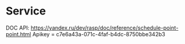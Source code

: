 # Service
 DOC API: https://yandex.ru/dev/rasp/doc/reference/schedule-point-point.html
 Apikey = c7e6a43a-071c-4faf-b4dc-8750bbe342b3
